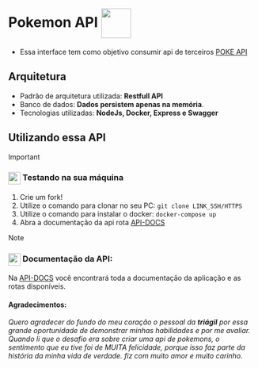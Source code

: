 

#  Pokemon API <img src="https://raw.githubusercontent.com/PokeAPI/sprites/master/sprites/pokemon/25.png" width="60" height="60" align="center">
- Essa interface tem como objetivo consumir api de terceiros  [POKE API](https://pokeapi.co)


## Arquitetura
- Padrão de arquitetura utilizada:  **Restfull API**
- Banco de dados: **Dados persistem apenas na memória**.
- Tecnologias utilizadas: **NodeJs, Docker, Express e Swagger**

 ## Utilizando essa API
> [!IMPORTANT]
> ###  <img src="https://img.shields.io/badge/Docker-2CA5E0?style=for-the-badge&logo=docker&logoColor=white" height="25" margin="0" align="center"/> Testando na sua máquina
>
> 1. Crie um fork!
> 2. Utilize o comando para clonar no seu PC: `git clone LINK_SSH/HTTPS` 
> 3. Utilize o comando para instalar o docker: `docker-compose up`
> 4. Abra a documentação da api rota [API-DOCS](http://localhost:3000/api-docs)

> [!NOTE] 
> ###  <img src="https://img.shields.io/badge/Swagger-85EA2D?style=for-the-badge&logo=Swagger&logoColor=white" height="25" margin="0" align="center"/> Documentação da API: 
> Na [API-DOCS](http://localhost:3000/api-docs) você encontrará toda a documentação da aplicação e as rotas disponíveis.



#### Agradecimentos:
*Quero agradecer do fundo do meu coração o pessoal da **triágil** por essa grande oportunidade de demonstrar minhas habilidades e por me avaliar.
Quando li que o desafio era sobre criar uma api de pokemons, o sentimento que eu tive foi de MUITA felicidade, porque isso faz parte da história da minha vida de verdade.
fiz com muito amor e muito carinho.*
